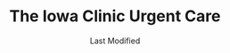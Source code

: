 ---
layout: location-page
date: Last Modified
description: "Local COVID-19 testing is available at The Iowa Clinic Urgent Care in West Des Moines, Iowa, USA."
permalink: "locations/iowa/west-des-moines/the-iowa-clinic-urgent-care/"
tags:
  - locations
  - iowa
title: The Iowa Clinic Urgent Care
uniqueName: the-iowa-clinic-urgent-care
state: Iowa
stateAbbr: IA
hood: "West Des Moines"
address: "5950 University Avenue"
city: "West Des Moines"
zip: "50266"
zipsNearby: "50002 50003 50830 50005 50043 50007 50009 50010 50011 50012 50013 50014 50020 50021 50023 50831 50025 50026 50028 50029 52534 50031 50032 50033 50035 50036 50037 50099 50038 50039 50040 50042 50837 50521 50044 50523 50046 50047 50048 50049 50050 50051 50054 50055 50056 50058 50060 50165 50801 50842 50843 50061 50063 50064 50066 50530 50067 51440 50068 50301 50302 50303 50304 50305 50306 50307 50308 50309 50310 50311 50312 50313 50314 50315 50316 50317 50318 50319 50320 50321 50322 50323 50324 50325 50327 50328 50329 50330 50331 50332 50333 50334 50335 50336 50339 50340 50359 50360 50361 50362 50363 50364 50367 50368 50369 50380 50381 50391 50392 50393 50394 50395 50396 50398 50936 50940 50947 50950 50980 50981 50982 50983 50069 50265 50266 50070 50845 50072 50073 50074 50075 50076 50117 50538 50078 50846 50569 50102 50103 50105 50106 51443 50543 50107 50108 50109 50849 50111 50112 50115 50116 50544 50118 50252 50119 50120 50122 50123 50124 50125 50128 50059 50129 50130 50131 50132 50133 50134 50135 50137 50138 50139 50141 50142 50557 50143 50144 50145 50146 50148 50149 50057 50150 50151 50152 50153 50154 50155 50156 50158 50160 50853 50161 50162 50062 50163 52569 50164 50001 50166 50167 50127 50168 50169 50170 50173 50174 50201 50206 50207 50208 50210 50211 50212 50858 50213 52577 50214 50216 50217 50218 50219 50220 50222 50223 50225 50226 50228 50859 50229 50230 51459 50231 50232 50233 50234 50235 50236 50237 50238 50239 50240 50241 51462 50242 50861 50243 50244 50246 50247 50248 50249 50250 50251 50254 50863 50256 50257 50258 50259 50261 50262 50263 50595 50264 50269 50272 50273 50274 50275 50276 50277 50278 50347 50397" 
mapUrl: "http://maps.apple.com/?q=The+Iowa+Clinic+Urgent+Care&address=5950+University+Avenue,West+Des+Moines,Iowa,50266"
locationType: Walk-in
phone: "515-875-9268"
website: "https://www.iowaclinic.com/coronavirus/"
onlineBooking: undefined
closed: undefined
closedUpdate: May 25th, 2020
notes: "By appointment only."
days: Weekdays
hours: 8AM-4PM
altDays: Weekends
altHours: 8AM-2PM
ctaMessage: Learn more
ctaUrl: "https://www.iowaclinic.com/coronavirus/"
---